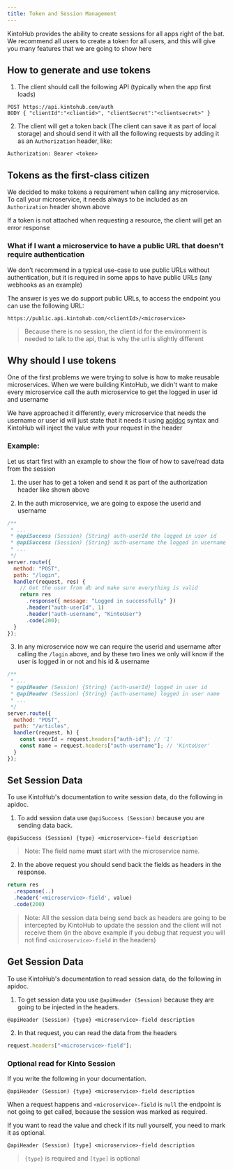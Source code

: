 ```yaml
---
title: Token and Session Management
---
```


KintoHub provides the ability to create sessions for all apps right of the bat. We recommend all users to create a token for all users, and this will give you many features that we are going to show here

## How to generate and use tokens

1.  The client should call the following API (typically when the app first loads)

```
POST https://api.kintohub.com/auth
BODY { "clientId":"<clientid>", "clientSecret":"<clientsecret>" }
```

2.  The client will get a token back (The client can save it as part of local storage) and should send it with all the following requests by adding it as an `Authorization` header, like:

```
Authorization: Bearer <token>
```

## Tokens as the first-class citizen

We decided to make tokens a requirement when calling any microservice. To call your microservice, it needs always to be included as an `Authorization` header shown above

If a token is not attached when requesting a resource, the client will get an error response

### What if I want a microservice to have a public URL that doesn't require authentication

We don't recommend in a typical use-case to use public URLs without authentication, but it is required in some apps to have public URLs (any webhooks as an example)

The answer is yes we do support public URLs, to access the endpoint you can use the following URL:

```
https://public.api.kintohub.com/<clientId>/<microservice>
```

> Because there is no session, the client id for the environment is needed to talk to the api, that is why the url is slightly different

## Why should I use tokens

One of the first problems we were trying to solve is how to make reusable microservices. When we were building KintoHub, we didn't want to make every microservice call the auth microservice to get the logged in user id and username

We have approached it differently, every microservice that needs the username or user id will just state that it needs it using [apidoc](apidoc.md) syntax and KintoHub will inject the value with your request in the header

### Example:

Let us start first with an example to show the flow of how to save/read data from the session

1.  the user has to get a token and send it as part of the authorization header like shown above

2.  In the auth microservice, we are going to expose the userid and username

```javascript
/**
 * ...
 * @apiSuccess (Session) {String} auth-userId the logged in user id
 * @apiSuccess (Session) {String} auth-username the logged in username
 * ...
 */
server.route({
  method: "POST",
  path: "/login",
  handler(request, res) {
    // Get the user from db and make sure everything is valid
    return res
      .response({ message: "Logged in successfully" })
      .header("auth-userId", 1)
      .header("auth-username", "KintoUser")
      .code(200);
  }
});
```

3.  In any microservice now we can require the userid and username after calling the `/login` above, and by these two lines we only will know if the user is logged in or not and his id & username

```javascript
/**
 * ...
 * @apiHeader (Session) {String} {auth-userId} logged in user id
 * @apiHeader (Session) {String} {auth-username} logged in user name
 * ...
 */
server.route({
  method: "POST",
  path: "/articles",
  handler(request, h) {
    const userId = request.headers["auth-id"]; // '1'
    const name = request.headers["auth-username"]; // 'KintoUser'
  }
});
```

## Set Session Data

To use KintoHub's documentation to write session data, do the following in apidoc.

1.  To add session data use `@apiSuccess (Session)` because you are sending data back.

```
@apiSuccess (Session) {type} <microservice>-field description
```

> Note: The field name **must** start with the microservice name.

2.  In the above request you should send back the fields as headers in the response.

```javascript
return res
  .response(..)
  .header('<microservice>-field', value)
  .code(200)
```

> Note: All the session data being send back as headers are going to be intercepted by KintoHub to update the session and the client will not receive them (in the above example if you debug that request you will not find `<microservice>-field` in the headers)

## Get Session Data 

To use KintoHub's documentation to read session data, do the following in apidoc.

1.  To get session data you use `@apiHeader (Session)` because they are going to be injected in the headers.

```
@apiHeader (Session) {type} <microservice>-field description
```

2.  In that request, you can read the data from the headers

```javascript
request.headers["<microservice>-field"];
```

###  Optional read for Kinto Session

If you write the following in your documentation.
```
@apiHeader (Session) {type} <microservice>-field description
```

When a request happens and `<microservice>-field` is `null` the endpoint is not going to get called, because the session was marked as required.


If you want to read the value and check if its null yourself, you need to mark it as optional.
```
@apiHeader (Session) [type] <microservice>-field description
```

> `{type}` is required and `[type]` is optional
